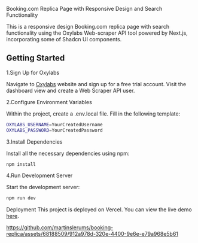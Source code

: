 Booking.com Replica Page with Responsive Design and Search Functionality

This is a responsive design Booking.com replica page with search functionality using the Oxylabs Web-scraper API tool powered by Next.js, incorporating some of Shadcn UI components.


## Getting Started

1.Sign Up for Oxylabs

Navigate to [Oxylabs](https://oxylabs.io/) website and sign up for a free trial account.
Visit the dashboard view and create a Web Scraper API user.

2.Configure Environment Variables

Within the project, create a .env.local file.
Fill in the following template:
```bash
OXYLABS_USERNAME=YourCreatedUsername
OXYLABS_PASSWORD=YourCreatedPassword
```

3.Install Dependencies

Install all the necessary dependencies using npm:

```bash
npm install
```
4.Run Development Server

Start the development server:

```bash
npm run dev
```

Deployment
This project is deployed on Vercel. You can view the live demo [here](https://booking-replica-wheat.vercel.app/).

https://github.com/martinslerums/booking-replica/assets/68188509/912a978d-320e-4400-9e6e-e79a968e5b61




